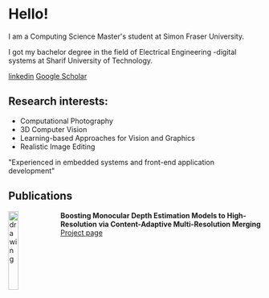 # Hello!

I am a Computing Science Master's student at Simon Fraser University.

I got my bachelor degree in the field of Electrical Engineering -digital systems at Sharif University of Technology.

[linkedin](https://www.linkedin.com/in/mahdi96/)
[Google Scholar](https://scholar.google.ca/citations?user=mqJpOqkAAAAJ&hl=en)

## Research interests:
* Computational Photography
* 3D Computer Vision
* Learning-based Approaches for Vision and Graphics
* Realistic Image Editing

"Experienced in embedded systems and front-end application development"

## Publications

<img src="http://yaksoy.github.io/images/research/highresdepth.jpg" alt="drawing" width="20%" align="left"/> 

**Boosting Monocular Depth Estimation Models to High-Resolution via Content-Adaptive Multi-Resolution Merging** [Project page](http://yaksoy.github.io/highresdepth/)

